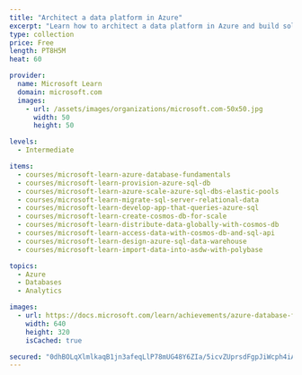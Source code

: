 ```yaml
---
title: "Architect a data platform in Azure"
excerpt: "Learn how to architect a data platform in Azure and build solutions to store relational and NoSQL data."
type: collection
price: Free
length: PT8H5M
heat: 60

provider:
  name: Microsoft Learn
  domain: microsoft.com
  images:
    - url: /assets/images/organizations/microsoft.com-50x50.jpg
      width: 50
      height: 50

levels:
  - Intermediate

items:
  - courses/microsoft-learn-azure-database-fundamentals
  - courses/microsoft-learn-provision-azure-sql-db
  - courses/microsoft-learn-azure-scale-azure-sql-dbs-elastic-pools
  - courses/microsoft-learn-migrate-sql-server-relational-data
  - courses/microsoft-learn-develop-app-that-queries-azure-sql
  - courses/microsoft-learn-create-cosmos-db-for-scale
  - courses/microsoft-learn-distribute-data-globally-with-cosmos-db
  - courses/microsoft-learn-access-data-with-cosmos-db-and-sql-api
  - courses/microsoft-learn-design-azure-sql-data-warehouse
  - courses/microsoft-learn-import-data-into-asdw-with-polybase

topics:
  - Azure
  - Databases
  - Analytics

images:
  - url: https://docs.microsoft.com/learn/achievements/azure-database-fundamentals-social.png
    width: 640
    height: 320
    isCached: true

secured: "0dhBOLqXlmlkaqB1jn3afeqLlP78mUG48Y6ZIa/5icvZUprsdFgpJiWcph4iAUd01hfnlJS/H6HVimckv1UyxDGhtkuah9hnyKdKHaQwXp7hFo05UDW6yci0dX7OKdwdkE9zYRZOpg2d2IRKmVjmtLj2Us+F3s4dn0DcvIprAAl3wk+TSrKMOxKAvHzAdxYaDhVkorlIybckr1aULc3v/QJLC4+6WFPLLyvVw6q2Ih9hsvzK7Jh5aK/cDPXoUyYxZkhgj1/5x/iFbfg9Fml8OBhhZ5Lsb0DGT7Gs8ycA0QIc90iEPZPP1oJ+OdIg6Zxb6k56gjyhpMoSuLlFNMSgbnKrhEj4xl7oChn+y5rRj0s=;fprTi2JyPyojI9BQ/bacRg=="
---
```


